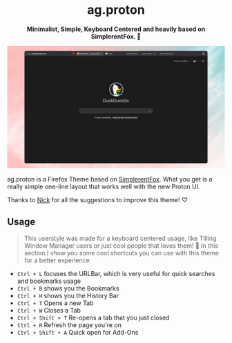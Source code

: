 <div align="center">
<h1>ag.proton</h1>
<b>Minimalist, Simple, Keyboard Centered and heavily based on SimplerentFox. 🦊</b>
</div>

![](preview.jpg)


ag.proton is a Firefox Theme based on [SimplerentFox](https://github.com/migueravila/SimplerentFox).
What you get is a really simple one-line layout that works well with the new Proton UI.

Thanks to [Nick](https://github.com/nicksundermeyer) for all the suggestions to improve this theme! ♡



## Usage

> This userstyle was made for a keyboard centered usage, like Tilling Window Manager users or just cool people that loves them! 🤖
> In this section I show you some cool shortcuts you can use with this theme for a better experience

-   `Ctrl + L` focuses the URLBar, which is very useful for quick searches and bookmarks usage
-   `Ctrl + B` shows you the Bookmarks 
-   `Ctrl + H` shows you the History Bar
-   `Ctrl + T` Opens a new Tab
-   `Ctrl + W` Closes a Tab
-   `Ctrl + Shift + T` Re-opens a tab that you just closed
-   `Ctrl + R` Refresh the page you're on
-   `Ctrl + Shift + A` Quick open for Add-Ons
